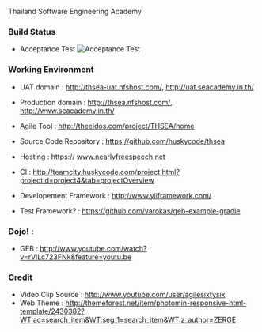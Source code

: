 Thailand Software Engineering Academy

### Build Status
* Acceptance Test ![Acceptance Test](http://teamcity2.huskycode.com/app/rest/builds/buildType:bt11/statusIcon)

### Working Environment
* UAT domain : http://thsea-uat.nfshost.com/, http://uat.seacademy.in.th/
* Production domain : http://thsea.nfshost.com/, http://www.seacademy.in.th/
 
* Agile Tool : http://theeidos.com/project/THSEA/home
* Source Code Repository : https://github.com/huskycode/thsea
* Hosting : https:// www.nearlyfreespeech.net
* CI : http://teamcity.huskycode.com/project.html?projectId=project4&tab=projectOverview
* Developement Framework : http://www.yiiframework.com/
* Test Framework? : https://github.com/varokas/geb-example-gradle 

### Dojo! :
* GEB : http://www.youtube.com/watch?v=rVlLc723FNk&feature=youtu.be
 
### Credit
* Video Clip Source : http://www.youtube.com/user/agilesixtysix
* Web Theme : http://themeforest.net/item/photomin-responsive-html-template/2430382?WT.ac=search_item&WT.seg_1=search_item&WT.z_author=ZERGE
 
